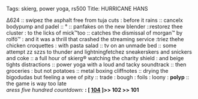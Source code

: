 Tags: skierg, power yoga, rs500
Title: HURRICANE HANS
  
∆624 :: swipez the asphalt free from tuja cuts : before it rains :: cancelx bodypump and padel :: ° :: panfakes on the new blender ::restorez thee cluster : to the licks of mick™too :: catches the dismissal of morgan™ by rolfö™ : and it was a thrill that crashed the streaming service :triez thehe chicken croquettes : with pasta salad :: tv on an unmade bed  :: some attempt zz szzs to thunder and lightningfetchez sneakerskers and snickers and coke :: a full hour of skierg® watching the charity shield : and beige tights distractions :: power yoga with a loud and tacky soundtrack :: then groceries : but not potatoes :: metal boxing cliffnotes :: drying the bigodudas but feeling a wee of pity :: trade : bough : foils : loony : **polyp** :: the game is way too late  
_aress five hundred countdown:_ **:  [ [104](https://www.allmusic.com/album/sticky-fingers-mw0000195498) ]>> 102 >> 101**  
